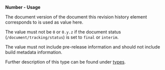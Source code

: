 **Number - Usage**

The document version of the document this revision history element corresponds to is used as value here.

The value must not be `0` or `0.y.z` if the document status (`/document/tracking/status`) is set to `final` or `interim`.

The value must not include pre-release information and should not include build metadata information.

Further description of this type can be found under [types](types/version-usage.en.md).
